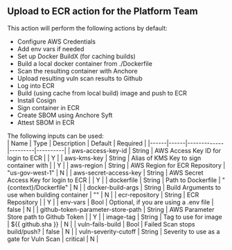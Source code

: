 ## Upload to ECR action for the Platform Team

This action will perform the following actions by default:
- Configure AWS Credentials
- Add env vars if needed
- Set up Docker BuildX (for caching builds)
- Build a local docker container from ./Dockerfile 
- Scan the resulting container with Anchore
- Upload resulting vuln scan results to Github
- Log into ECR
- Build (using cache from local build) image and push to ECR
- Install Cosign
- Sign container in ECR
- Create SBOM using Anchore Syft
- Attest SBOM in ECR

The following inputs can be used:  
| Name | Type | Description | Default | Required |
|------|------|-------------|---------|----------|
| aws-access-key-id | String | AWS Access Key ID for login to ECR | | Y |
| aws-kms-key | String | Alias of KMS Key to sign container with | | Y |
| aws-region | String | AWS Region for ECR Repository | "us-gov-west-1" | N |
| aws-secret-access-key | String | AWS Secret Access Key for login to ECR | | Y |
| dockerfile | String | Path to Dockerfile | "{context}/Dockerfile" | N |
| docker-build-args | String | Build Arguments to use when building container | "" | N |
| ecr-repository | String | ECR Repository | | Y |
| env-vars | Bool | Optional, if you are using a .env file | false | N |
| github-token-parameter-store-path | String | AWS Parameter Store path to Github Token | | Y |
| image-tag | String | Tag to use for image | ${{ github.sha }} | N |
| vuln-fails-build | Bool | Failed Scan stops build/push? | false | N |
| vuln-severity-cutoff | String | Severity to use as a gate for Vuln Scan | critical | N |